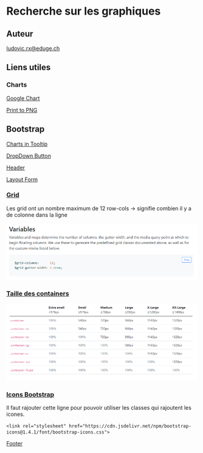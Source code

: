 # Recherche sur les graphiques

## Auteur
ludovic.rx@eduge.ch

## Liens utiles

### Charts

[Google Chart](https://developers.google.com/chart "Documentation Google Chart")

[Print to PNG](https://developers.google.com/chart/interactive/docs/printing "Imprimer en png le graphique")

## Bootstrap

[Charts in Tooltip](https://developers.google.com/chart/interactive/docs/customizing_tooltip_content#placing-charts-in-tooltips "Graphiques dans les infobulles")

[DropDown Button](https://getbootstrap.com/docs/4.0/components/dropdowns/ "DropDown Buttons")

[Header](https://www.php.net/manual/fr/function.header "Header PHP")

[Layout Form](https://getbootstrap.com/docs/5.0/forms/layout/, "Layout Form")

###  [Grid](https://getbootstrap.com/docs/5.0/layout/grid/, "Grid")
Les grid ont un nombre maximum de 12
row-cols -> signifie combien il y a de colonne dans la ligne

![image Grid 12](doc\images\grid.png)

### [Taille des containers](https://getbootstrap.com/docs/5.0/layout/containers/)

![Taille des containers](doc/images/size_container.png)

### [Icons Bootstrap](https://icons.getbootstrap.com/)

Il faut rajouter cette ligne pour pouvoir utiliser les classes qui rajoutent les icones. 

```
<link rel="stylesheet" href="https://cdn.jsdelivr.net/npm/bootstrap-icons@1.4.1/font/bootstrap-icons.css">
```

[Footer](https://getbootstrap.com/docs/5.0/examples/sticky-footer/)

